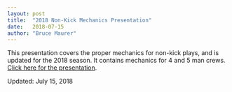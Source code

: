 ```yaml
---
layout: post
title:  "2018 Non-Kick Mechanics Presentation"
date:   2018-07-15
author: "Bruce Maurer"
---
```


This presentation covers the proper mechanics for non-kick plays, and is updated
for the 2018 season. It contains mechanics for 4 and 5 man crews. [Click here for
the presentation](https://storage.googleapis.com/ohsaa-websites/mechanics/2018%20Non%20Kick%20Plays%20PPT%205%20and%20%204%20Man.pptx).

Updated: July 15, 2018
